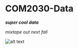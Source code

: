 # COM2030-Data

***__super cool data__***


*mixtape out next fall*

![alt text](http://firsttoknow.s3.amazonaws.com/wp-content/uploads/2015/02/kanye-west-kissing-himself_558.-558x279.jpg)
